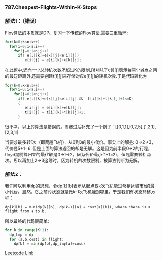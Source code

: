 ### 787.Cheapest-Flights-Within-K-Stops

### 解法1：（错误）
Floy算法的本质就是DP。复习一下传统的Floy算法,需要三重循环:
```cpp
for(k=0;k<n;k++)
  for(i=0;i<n;i++)
    for(j=0;j<n;j++)
      if( e[i][k]+e[k][j]<e[i][j])
         e[i][j] = e[i][k]+e[k][j];
```
在此题中,还有一个总转机次数不超过K的限制,所以除了e[i][j]表示每两个城市之间的最短距离外,还需要创建t[i][j]来存储对应e[i][j]的转机次数.于是代码转化为
```cpp
for(k=0;k<n;k++)
  for(i=0;i<n;i++)
    for(j=0;j<n;j++)
      if( e[i][k]+e[k][j]<e[i][j] &&  t[i][k]+t[k][j]+1<=K)
      {
         e[i][j] = e[i][k]+e[k][j];
         t[i][j] = t[i][k]+t[k][j]+1;
      }
```
很不幸，以上的算法是错误的。周赛过后补充了一个例子：[[0,1,1],[0,2,5],[1,2,1],[2,3,1]]

当要求最多转1次（即两趟飞机），从0到3的最小代价。事实上的解是: 0->2->3，代价是5+1=6. 但是上面的算法返回的却是无解。这是因为前半段0->2的行程，floyd提前算出来的最优解是0->1->2，因为代价最小(1+1=2)，但是需要转机两次。所以再加上2->3这段时，因为转机的次数限制，被算法判断为无解。

### 解法2：
我们可以利用dp的思想。令dp[k][b]表示从起点做k次飞机能过够到达城市b的最小代价。显然，它之前的状态就是做k-1次飞机能到哪里。于是我们有状态转移方程：
```
dp[k][b] = min(dp[k][b], dp[k-1][a] + cost[a][b]), where there is a flight from a to b.
``` 
所以最终的代码很简单:
```py
for k in range(K+1):
  dp_tmp = dp
  for (a,b,cost) in flight:
    dp[b] = min(dp[b],dp_tmp[a]+cost)
```

[Leetcode Link](https://leetcode.com/problems/cheapest-flights-within-k-stops)
